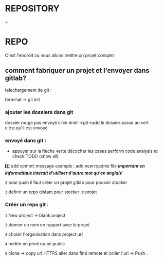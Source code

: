 # REPOSITORY

=

# REPO

C'est l'endroit ou nous allons mettre un projet complet 

## comment fabriquer un projet et l'envoyer dans gitlab?
telechargement de git :

terminal -> git init 

### ajouter les dossiers dans git 
dossier rouge pas envoyé click droit ->git->add 
le dossier passe au vert c'est qu'il est envoyé 

### envoyé dans git :
 + appuyer sur la fleche verte
décocher les cases perform code analysis et check TODO (show all)

:one: add commit message exemple : add new readme file <strong><em>important en informatique interdit d'utiliser d'autre mot qu'en anglais</em></strong>`

`2` pour push il faut créer un projet gitlab pour pouvoir stocker

`3` definir un repo distant pour stocker le projet

### Créer un repo git :

`1` New project -> blank project  

`2` donner un nom en rapport avec le projot 

`3` choisir l'organisation dans project url

`4` mettre en privé ou en public 

`5` clone -> copy url HTTPS aller dans find remote et coller l'url -> Push
.